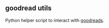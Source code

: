 goodread utils
--------------

Python helper script to interact with [goodreads](https://www.goodreads.com/api).

